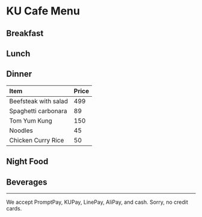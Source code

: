 # KU Cafe Menu
    

## Breakfast


## Lunch 


## Dinner

| Item                      | Price    |
|:--------------------------|----------|
| Beefsteak with salad      | 499      |
| Spaghetti carbonara       | 89       |
| Tom Yum Kung              | 150      |
| Noodles                   | 45       |
| Chicken Curry Rice        | 50       |

## Night Food


## Beverages



---

We accept PromptPay, KUPay, LinePay, AliPay, and cash. Sorry, no credit cards.
